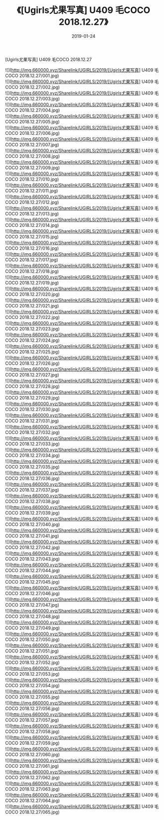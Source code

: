 ﻿---
layout: post
title:  《[Ugirls尤果写真] U409 毛COCO 2018.12.27》
date:   2019-01-24
img: http://img.660000.xyz/Sharelink/UGIRLS/2019/[Ugirls尤果写真] U409 毛COCO 2018.12.27/000.jpg
categories: [美女, 清纯, 唯美]
---

[Ugirls尤果写真] U409 毛COCO 2018.12.27

 ![](http://img.660000.xyz/Sharelink/UGIRLS/2019/[Ugirls尤果写真] U409 毛COCO 2018.12.27/001.jpg) <br>![](http://img.660000.xyz/Sharelink/UGIRLS/2019/[Ugirls尤果写真] U409 毛COCO 2018.12.27/002.jpg) <br>![](http://img.660000.xyz/Sharelink/UGIRLS/2019/[Ugirls尤果写真] U409 毛COCO 2018.12.27/003.jpg) <br>![](http://img.660000.xyz/Sharelink/UGIRLS/2019/[Ugirls尤果写真] U409 毛COCO 2018.12.27/004.jpg) <br>![](http://img.660000.xyz/Sharelink/UGIRLS/2019/[Ugirls尤果写真] U409 毛COCO 2018.12.27/005.jpg) <br>![](http://img.660000.xyz/Sharelink/UGIRLS/2019/[Ugirls尤果写真] U409 毛COCO 2018.12.27/006.jpg) <br>![](http://img.660000.xyz/Sharelink/UGIRLS/2019/[Ugirls尤果写真] U409 毛COCO 2018.12.27/007.jpg) <br>![](http://img.660000.xyz/Sharelink/UGIRLS/2019/[Ugirls尤果写真] U409 毛COCO 2018.12.27/008.jpg) <br>![](http://img.660000.xyz/Sharelink/UGIRLS/2019/[Ugirls尤果写真] U409 毛COCO 2018.12.27/009.jpg) <br>![](http://img.660000.xyz/Sharelink/UGIRLS/2019/[Ugirls尤果写真] U409 毛COCO 2018.12.27/010.jpg) <br>![](http://img.660000.xyz/Sharelink/UGIRLS/2019/[Ugirls尤果写真] U409 毛COCO 2018.12.27/011.jpg) <br>![](http://img.660000.xyz/Sharelink/UGIRLS/2019/[Ugirls尤果写真] U409 毛COCO 2018.12.27/012.jpg) <br>![](http://img.660000.xyz/Sharelink/UGIRLS/2019/[Ugirls尤果写真] U409 毛COCO 2018.12.27/013.jpg) <br>![](http://img.660000.xyz/Sharelink/UGIRLS/2019/[Ugirls尤果写真] U409 毛COCO 2018.12.27/014.jpg) <br>![](http://img.660000.xyz/Sharelink/UGIRLS/2019/[Ugirls尤果写真] U409 毛COCO 2018.12.27/015.jpg) <br>![](http://img.660000.xyz/Sharelink/UGIRLS/2019/[Ugirls尤果写真] U409 毛COCO 2018.12.27/016.jpg) <br>![](http://img.660000.xyz/Sharelink/UGIRLS/2019/[Ugirls尤果写真] U409 毛COCO 2018.12.27/017.jpg) <br>![](http://img.660000.xyz/Sharelink/UGIRLS/2019/[Ugirls尤果写真] U409 毛COCO 2018.12.27/018.jpg) <br>![](http://img.660000.xyz/Sharelink/UGIRLS/2019/[Ugirls尤果写真] U409 毛COCO 2018.12.27/019.jpg) <br>![](http://img.660000.xyz/Sharelink/UGIRLS/2019/[Ugirls尤果写真] U409 毛COCO 2018.12.27/020.jpg) <br>![](http://img.660000.xyz/Sharelink/UGIRLS/2019/[Ugirls尤果写真] U409 毛COCO 2018.12.27/021.jpg) <br>![](http://img.660000.xyz/Sharelink/UGIRLS/2019/[Ugirls尤果写真] U409 毛COCO 2018.12.27/022.jpg) <br>![](http://img.660000.xyz/Sharelink/UGIRLS/2019/[Ugirls尤果写真] U409 毛COCO 2018.12.27/023.jpg) <br>![](http://img.660000.xyz/Sharelink/UGIRLS/2019/[Ugirls尤果写真] U409 毛COCO 2018.12.27/024.jpg) <br>![](http://img.660000.xyz/Sharelink/UGIRLS/2019/[Ugirls尤果写真] U409 毛COCO 2018.12.27/025.jpg) <br>![](http://img.660000.xyz/Sharelink/UGIRLS/2019/[Ugirls尤果写真] U409 毛COCO 2018.12.27/026.jpg) <br>![](http://img.660000.xyz/Sharelink/UGIRLS/2019/[Ugirls尤果写真] U409 毛COCO 2018.12.27/027.jpg) <br>![](http://img.660000.xyz/Sharelink/UGIRLS/2019/[Ugirls尤果写真] U409 毛COCO 2018.12.27/028.jpg) <br>![](http://img.660000.xyz/Sharelink/UGIRLS/2019/[Ugirls尤果写真] U409 毛COCO 2018.12.27/029.jpg) <br>![](http://img.660000.xyz/Sharelink/UGIRLS/2019/[Ugirls尤果写真] U409 毛COCO 2018.12.27/030.jpg) <br>![](http://img.660000.xyz/Sharelink/UGIRLS/2019/[Ugirls尤果写真] U409 毛COCO 2018.12.27/031.jpg) <br>![](http://img.660000.xyz/Sharelink/UGIRLS/2019/[Ugirls尤果写真] U409 毛COCO 2018.12.27/032.jpg) <br>![](http://img.660000.xyz/Sharelink/UGIRLS/2019/[Ugirls尤果写真] U409 毛COCO 2018.12.27/033.jpg) <br>![](http://img.660000.xyz/Sharelink/UGIRLS/2019/[Ugirls尤果写真] U409 毛COCO 2018.12.27/034.jpg) <br>![](http://img.660000.xyz/Sharelink/UGIRLS/2019/[Ugirls尤果写真] U409 毛COCO 2018.12.27/035.jpg) <br>![](http://img.660000.xyz/Sharelink/UGIRLS/2019/[Ugirls尤果写真] U409 毛COCO 2018.12.27/036.jpg) <br>![](http://img.660000.xyz/Sharelink/UGIRLS/2019/[Ugirls尤果写真] U409 毛COCO 2018.12.27/037.jpg) <br>![](http://img.660000.xyz/Sharelink/UGIRLS/2019/[Ugirls尤果写真] U409 毛COCO 2018.12.27/038.jpg) <br>![](http://img.660000.xyz/Sharelink/UGIRLS/2019/[Ugirls尤果写真] U409 毛COCO 2018.12.27/039.jpg) <br>![](http://img.660000.xyz/Sharelink/UGIRLS/2019/[Ugirls尤果写真] U409 毛COCO 2018.12.27/040.jpg) <br>![](http://img.660000.xyz/Sharelink/UGIRLS/2019/[Ugirls尤果写真] U409 毛COCO 2018.12.27/041.jpg) <br>![](http://img.660000.xyz/Sharelink/UGIRLS/2019/[Ugirls尤果写真] U409 毛COCO 2018.12.27/042.jpg) <br>![](http://img.660000.xyz/Sharelink/UGIRLS/2019/[Ugirls尤果写真] U409 毛COCO 2018.12.27/043.jpg) <br>![](http://img.660000.xyz/Sharelink/UGIRLS/2019/[Ugirls尤果写真] U409 毛COCO 2018.12.27/044.jpg) <br>![](http://img.660000.xyz/Sharelink/UGIRLS/2019/[Ugirls尤果写真] U409 毛COCO 2018.12.27/045.jpg) <br>![](http://img.660000.xyz/Sharelink/UGIRLS/2019/[Ugirls尤果写真] U409 毛COCO 2018.12.27/046.jpg) <br>![](http://img.660000.xyz/Sharelink/UGIRLS/2019/[Ugirls尤果写真] U409 毛COCO 2018.12.27/047.jpg) <br>![](http://img.660000.xyz/Sharelink/UGIRLS/2019/[Ugirls尤果写真] U409 毛COCO 2018.12.27/048.jpg) <br>![](http://img.660000.xyz/Sharelink/UGIRLS/2019/[Ugirls尤果写真] U409 毛COCO 2018.12.27/049.jpg) <br>![](http://img.660000.xyz/Sharelink/UGIRLS/2019/[Ugirls尤果写真] U409 毛COCO 2018.12.27/050.jpg) <br>![](http://img.660000.xyz/Sharelink/UGIRLS/2019/[Ugirls尤果写真] U409 毛COCO 2018.12.27/051.jpg) <br>![](http://img.660000.xyz/Sharelink/UGIRLS/2019/[Ugirls尤果写真] U409 毛COCO 2018.12.27/052.jpg) <br>![](http://img.660000.xyz/Sharelink/UGIRLS/2019/[Ugirls尤果写真] U409 毛COCO 2018.12.27/053.jpg) <br>![](http://img.660000.xyz/Sharelink/UGIRLS/2019/[Ugirls尤果写真] U409 毛COCO 2018.12.27/054.jpg) <br>![](http://img.660000.xyz/Sharelink/UGIRLS/2019/[Ugirls尤果写真] U409 毛COCO 2018.12.27/055.jpg) <br>![](http://img.660000.xyz/Sharelink/UGIRLS/2019/[Ugirls尤果写真] U409 毛COCO 2018.12.27/056.jpg) <br>![](http://img.660000.xyz/Sharelink/UGIRLS/2019/[Ugirls尤果写真] U409 毛COCO 2018.12.27/057.jpg) <br>![](http://img.660000.xyz/Sharelink/UGIRLS/2019/[Ugirls尤果写真] U409 毛COCO 2018.12.27/058.jpg) <br>![](http://img.660000.xyz/Sharelink/UGIRLS/2019/[Ugirls尤果写真] U409 毛COCO 2018.12.27/059.jpg) <br>![](http://img.660000.xyz/Sharelink/UGIRLS/2019/[Ugirls尤果写真] U409 毛COCO 2018.12.27/060.jpg) <br>![](http://img.660000.xyz/Sharelink/UGIRLS/2019/[Ugirls尤果写真] U409 毛COCO 2018.12.27/061.jpg) <br>![](http://img.660000.xyz/Sharelink/UGIRLS/2019/[Ugirls尤果写真] U409 毛COCO 2018.12.27/062.jpg) <br>![](http://img.660000.xyz/Sharelink/UGIRLS/2019/[Ugirls尤果写真] U409 毛COCO 2018.12.27/063.jpg) <br>![](http://img.660000.xyz/Sharelink/UGIRLS/2019/[Ugirls尤果写真] U409 毛COCO 2018.12.27/064.jpg) <br>![](http://img.660000.xyz/Sharelink/UGIRLS/2019/[Ugirls尤果写真] U409 毛COCO 2018.12.27/065.jpg) <br>